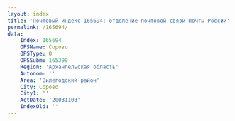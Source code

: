 ```yaml
---
layout: index
title: 'Почтовый индекс 165694: отделение почтовой связи Почты России'
permalink: /165694/
data:
    Index: 165694
    OPSName: Сорово
    OPSType: О
    OPSSubm: 165399
    Region: 'Архангельская область'
    Autonom: ''
    Area: 'Вилегодский район'
    City: Сорово
    City1: ''
    ActDate: '20031103'
    IndexOld: ''
---
```


